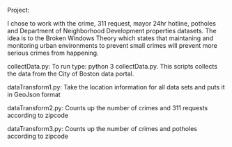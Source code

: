Project:

I chose to work with the crime, 311 request, mayor 24hr hotline, potholes and Department of Neighborhood Development properties datasets. The idea is to the Broken Windows Theory which states that maintaning and monitoring urban environments to prevent small crimes will prevent more serious crimes from happening.

collectData.py: To run type: python 3 collectData.py. This scripts collects the data from the City of Boston data portal.

dataTransform1.py: Take the location information for all data sets and puts it in GeoJson format

dataTransform2.py: Counts up the number of crimes and 311 requests according to zipcode

dataTransform3.py: Counts up the number of crimes and potholes according to zipcode

